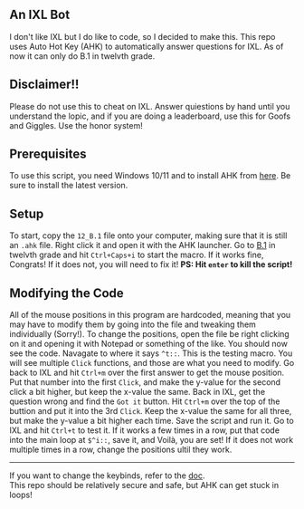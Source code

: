 ## An IXL Bot
I don't like IXL but I do like to code, so I decided to make this. This repo uses Auto Hot Key (AHK) to automatically answer questions for IXL. As of now it can only do B.1 in twelvth grade.

## Disclaimer!!
Please do not use this to cheat on IXL. Answer quiestions by hand until you understand the lopic, and if you are doing a leaderboard, use this for Goofs and Giggles. Use the honor system!

## Prerequisites 
To use this script, you need Windows 10/11 and to install AHK from [here](https://www.autohotkey.com/download/ "AHK Download"). Be sure to install the latest version. 

## Setup
To start, copy the `12_B.1` file onto your computer, making sure that it is still an `.ahk` file. Right click it and open it with the AHK launcher. Go to [B.1](https://www.ixl.com/ela/grade-12/which-text-is-most-formal) in twelvth grade and hit `Ctrl+Caps+i` to start the macro. If it works fine, Congrats! If it does not, you will need to fix it! **PS: Hit `enter` to kill the script!**

## Modifying the Code
All of the mouse positions in this program are hardcoded, meaning that you may have to modify them by going into the file and tweaking them individually (Sorry!). To change the positions, open the file be right clicking on it and opening it with Notepad or something of the like. You should now see the code. Navagate to where it says `^t::`. This is the testing macro. You will see multiple `Click` functions, and those are what you need to modify. Go back to IXL and hit `Ctrl+m` over the first answer to get the mouse position. Put that number into the first `Click`, and make the y-value for the second click a bit higher, but keep the x-value the same. Back in IXL, get the question wrong and find the `Got it` button. Hit `Ctrl+m` over the top of the buttion and put it into the 3rd `Click`. Keep the x-value the same for all three, but make the y-value a bit higher each time. Save the script and run it. Go to IXL and hit `Ctrl+t` to test it. If it works a few times in a row, put that code into the main loop at `$^i::`, save it, and Voilà, you are set! If it does not work multiple times in a row, change the positions ultil they work.
******
If you want to change the keybinds, refer to the [doc](https://www.autohotkey.com/docs/v2/Hotkeys.htm).  
This repo should be relatively secure and safe, but AHK can get stuck in loops!
